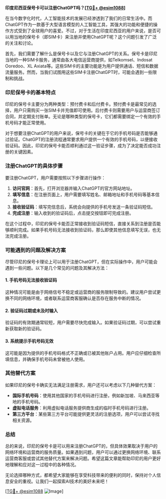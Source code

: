 **印度尼西亚保号卡可以注册ChatGPT吗？[[TG💪+ @esim1088](https://t.me/s/esim1088)]**

在当今数字化时代，人工智能技术的发展已经渗透到了我们的日常生活中。而ChatGPT作为一款基于大型语言模型的人工智能工具，其强大的功能和便捷的操作方式受到了全球用户的喜爱。不过，对于生活在印度尼西亚的用户来说，是否可以用当地的保号卡（即SIM卡）来注册并使用ChatGPT呢？这个问题引发了广泛的关注和讨论。

首先，我们需要了解什么是保号卡以及它与注册ChatGPT的关系。保号卡是印尼当地的一种SIM卡服务，通常由各大电信运营商提供，如Telkomsel、Indosat Ooredoo、XL Axiata等。这些SIM卡的主要功能是为用户提供通话、短信和数据流量服务。然而，当我们试图用这些SIM卡注册ChatGPT时，可能会遇到一些限制和挑战。

### 印尼保号卡的基本特点

印尼的保号卡主要分为两种类型：预付费卡和后付费卡。预付费卡是最常见的选择，用户只需购买一张SIM卡并充值即可使用。后付费卡则需要用户与运营商签订合同，并定期支付账单。无论是哪种类型的保号卡，它们都需要绑定一个有效的手机号码才能正常使用。

对于想要注册ChatGPT的用户来说，保号卡的关键在于它的手机号码是否能够通过验证。ChatGPT的注册流程通常要求用户提供一个有效的手机号码，以便接收验证码。因此，印尼的保号卡能否顺利通过这一验证步骤，成为了决定能否成功注册的关键因素。

### 注册ChatGPT的具体步骤

要注册ChatGPT，用户需要按照以下步骤进行操作：

1. **访问官网**：首先，打开浏览器并输入ChatGPT的官方网站地址。
2. **填写信息**：在注册页面上，用户需要填写姓名、邮箱地址和手机号码等基本信息。
3. **接收验证码**：填写完信息后，系统会向提供的手机号发送一条验证码短信。
4. **完成注册**：输入收到的验证码后，点击提交按钮即可完成注册。

在这个过程中，印尼的保号卡能否正常接收到验证码短信，直接关系到注册是否能够顺利完成。如果手机号码无法接收到验证码，那么即使其他信息填写无误，也无法完成注册。

### 可能遇到的问题及解决方案

尽管印尼的保号卡理论上可以用于注册ChatGPT，但在实际操作中，用户可能会遇到一些问题。以下是几个常见的问题及其解决方法：

#### 1. 手机号码无法接收验证码

这种情况可能是由于网络信号不稳定或运营商的服务限制导致的。建议用户尝试更换不同的网络环境，或者联系运营商客服确认是否存在服务中断的情况。

#### 2. 验证码过期或未及时输入

验证码的有效期通常较短，用户需要尽快完成输入。如果验证码过期，可以尝试重新获取新的验证码。

#### 3. 系统提示手机号码无效

这可能是因为提供的手机号码格式不正确或已被其他账户占用。用户应仔细检查所填信息，并确保手机号码未曾被他人使用。

### 其他替代方案

如果印尼的保号卡确实无法满足注册需求，用户还可以考虑以下几种替代方案：

- **国际手机号码**：使用其他国家的手机号码进行注册，例如新加坡、马来西亚等地的手机号码。
- **虚拟电话服务**：利用虚拟电话服务提供商生成的临时手机号码进行注册。
- **第三方平台**：某些第三方平台可能提供更灵活的注册选项，用户可以尝试寻找相关资源。

### 总结

总的来说，印尼的保号卡是可以用来注册ChatGPT的，但具体效果取决于用户的网络环境和运营商的服务质量。如果遇到问题，用户可以通过更换网络环境、联系运营商客服或尝试其他替代方案来解决问题。希望这篇文章能帮助印尼的用户更好地理解和应对这一过程中的各种情况。

无论选择哪种方式，都希望大家能够在享受科技带来的便利的同时，保持对个人信息安全的重视。让我们一起探索AI技术的美好未来吧！

[[TG💪+ @esim1088](https://t.me/s/esim1088) ![Image](https://i.postimg.cc/4NQfJmqS/Snipaste-2025-05-13-00-14-12.png)]